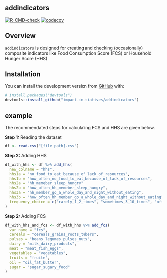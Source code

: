 
## addindicators

<!-- badges: start -->
[![R-CMD-check](https://github.com/impact-initiatives/addindicators/actions/workflows/R-CMD-check.yaml/badge.svg)](https://github.com/impact-initiatives/addindicators/actions/workflows/R-CMD-check.yaml)
[![codecov](https://codecov.io/gh/impact-initiatives/addindicators/branch/master/graph/badge.svg?token=RlTJbum32D)](https://codecov.io/gh/impact-initiatives/addindicators)

<!-- badges: end -->

## Overview

`addindicators` is designed for creating and checking (occasionally)
composite indicators like Food Consumption Score (FCS) or Household
Hunger Score (HHS)

## Installation

You can install the development version from
[GitHub](https://github.com/) with:

``` r
# install.packages("devtools")
devtools::install_github("impact-initiatives/addindicators")
```

## example

The recommendated steps for calculating FCS and HHS are given below.

**Step 1:** Reading the dataset

``` r
df <- read.csv("[file path].csv")
```

**Step 2:** Adding HHS

``` r
df_with_hhs <- df %>% add_hhs(
  new_colname = "hhs",
  hhs1a = "no_food_to_eat_because_of_lack_of_resources",
  hhs1b = "how_often_no_food_to_eat_because_of_lack_of_resources",
  hhs2a = "hh_memeber_sleep_hungry",
  hhs2b = "how_often_hh_memeber_sleep_hungry",
  hhs3a = "hh_member_go_a_whole_day_and_night_without_eating",
  hhs3b = "how_often_hh_member_go_a_whole_day_and_night_without_eating",
  frequency_choice = c("rarely_1_2_times", "sometimes_3_10_times", "often_10_plus_times")
)
```

**Step 2:** Adding FCS

``` r
df_with_hhs_and_fcs <- df_with_hhs %>% add_fcs(
  var_name = "fcs",
  cereals = "cereals_grains_roots_tubers",
  pulses = "beans_legumes_pulses_nuts",
  dairy = "milk_dairy_products",
  meat = "meat_fish_eggs",
  vegetables = "vegetables",
  fruits = "fruite",
  oil = "oil_fat_butter",
  sugar = "sugar_sugary_food"
)
```
